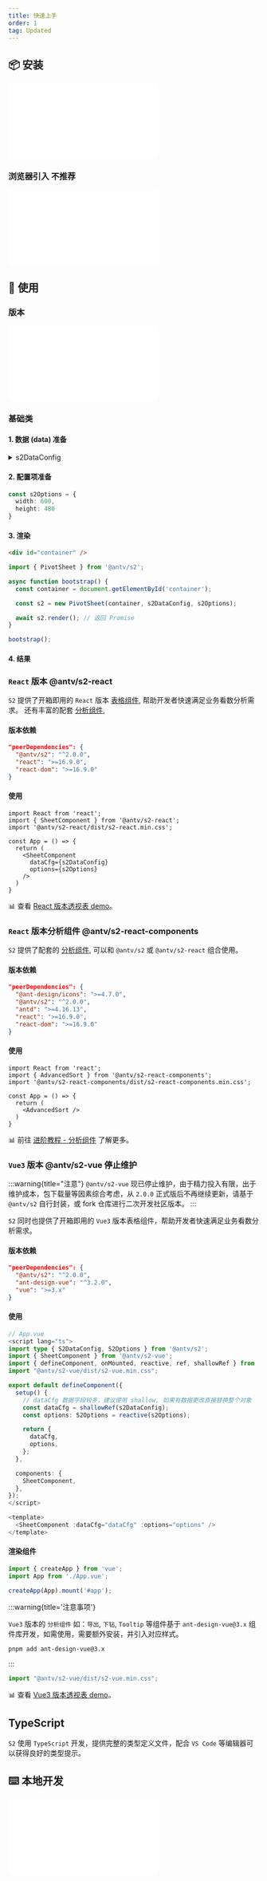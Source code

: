 ```yaml
---
title: 快速上手
order: 1
tag: Updated
---
```


## 📦 安装

<embed src="@/docs/common/install.zh.md"></embed>

### 浏览器引入 <Badge type="error">不推荐</Badge>

<embed src="@/docs/common/browser.zh.md"></embed>

## 🔨 使用

### 版本

<embed src="@/docs/common/packages.zh.md"></embed>

### 基础类

#### 1. 数据 (data) 准备

<details>
  <summary>s2DataConfig</summary>

```ts
const s2DataConfig = {
  fields: {
    rows: ['province', 'city'],
    columns: ['type'],
    values: ['price'],
  },
  data: [
    {
      province: "浙江",
      city: "杭州",
      type: "笔",
      price: "1",
    },
    {
      province: "浙江",
      city: "杭州",
      type: "纸张",
      price: "2",
    },
    {
      province: "浙江",
      city: "舟山",
      type: "笔",
      price: "17",
    },
    {
      province: "浙江",
      city: "舟山",
      type: "纸张",
      price: "6",
    },
    {
      province: "吉林",
      city: "长春",
      type: "笔",
      price: "8",
    },
    {
      province: "吉林",
      city: "白山",
      type: "笔",
      price: "12",
    },
    {
      province: "吉林",
      city: "长春",
      type: "纸张",
      price: "3",
    },
    {
      province: "吉林",
      city: "白山",
      type: "纸张",
      price: "25",
    },
    {
      province: "浙江",
      city: "杭州",
      type: "笔",
      cost: "0.5",
    },
    {
      province: "浙江",
      city: "杭州",
      type: "纸张",
      cost: "20",
    },
    {
      province: "浙江",
      city: "舟山",
      type: "笔",
      cost: "1.7",
    },
    {
      province: "浙江",
      city: "舟山",
      type: "纸张",
      cost: "0.12",
    },
    {
      province: "吉林",
      city: "长春",
      type: "笔",
      cost: "10",
    },
    {
      province: "吉林",
      city: "白山",
      type: "笔",
      cost: "9",
    },
    {
      province: "吉林",
      city: "长春",
      type: "纸张",
      cost: "3",
    },
    {
      province: "吉林",
      city: "白山",
      type: "纸张",
      cost: "1",
    }
  ]
};
```

</details>

#### 2. 配置项准备

```ts
const s2Options = {
  width: 600,
  height: 480
}
```

#### 3. 渲染

```html
<div id="container" />
```

```ts
import { PivotSheet } from '@antv/s2';

async function bootstrap() {
  const container = document.getElementById('container');

  const s2 = new PivotSheet(container, s2DataConfig, s2Options);

  await s2.render(); // 返回 Promise
}

bootstrap();
```

#### 4. 结果

<Playground path='basic/pivot/demo/grid.ts' rid='container' height='400'></playground>

### `React` 版本 <Badge>@antv/s2-react</Badge>

`S2` 提供了开箱即用的 `React` 版本 [表格组件](examples/gallery#category-表格组件), 帮助开发者快速满足业务看数分析需求。
还有丰富的配套 [分析组件](/examples/gallery#category-Tooltip),

#### 版本依赖

```json
"peerDependencies": {
  "@antv/s2": "^2.0.0",
  "react": ">=16.9.0",
  "react-dom": ">=16.9.0"
}
```

#### 使用

```tsx | pure
import React from 'react';
import { SheetComponent } from '@antv/s2-react';
import '@antv/s2-react/dist/s2-react.min.css';

const App = () => {
  return (
    <SheetComponent
      dataCfg={s2DataConfig}
      options={s2Options}
    />
  )
}
```

​📊 查看 [React 版本透视表 demo](/examples/react-component/sheet#pivot)。

### `React` 版本分析组件 <Badge>@antv/s2-react-components</Badge>

`S2` 提供了配套的 [分析组件](/manual/advanced/analysis/introduction), 可以和 `@antv/s2` 或 `@antv/s2-react` 组合使用。

#### 版本依赖

```json
"peerDependencies": {
  "@ant-design/icons": ">=4.7.0",
  "@antv/s2": "^2.0.0",
  "antd": ">=4.16.13",
  "react": ">=16.9.0",
  "react-dom": ">=16.9.0"
}
```

#### 使用

```tsx
import React from 'react';
import { AdvancedSort } from '@antv/s2-react-components';
import '@antv/s2-react-components/dist/s2-react-components.min.css';

const App = () => {
  return (
    <AdvancedSort />
  )
}
```

​📊 前往 [进阶教程 - 分析组件](/manual/advanced/analysis/introduction) 了解更多。

### `Vue3` 版本 <Badge type="success">@antv/s2-vue</Badge> <Badge type="error">停止维护</Badge>

:::warning{title="注意"}
`@antv/s2-vue` 现已停止维护，由于精力投入有限，出于维护成本，包下载量等因素综合考虑，从 `2.0.0` 正式版后不再继续更新，请基于 `@antv/s2` 自行封装，或 fork 仓库进行二次开发社区版本。
:::

`S2` 同时也提供了开箱即用的 `Vue3` 版本表格组件，帮助开发者快速满足业务看数分析需求。

#### 版本依赖

```json
"peerDependencies": {
  "@antv/s2": "^2.0.0",
  "ant-design-vue": "^3.2.0",
  "vue": ">=3.x"
}
```

#### 使用

```ts
// App.vue
<script lang="ts">
import type { S2DataConfig, S2Options } from '@antv/s2';
import { SheetComponent } from '@antv/s2-vue';
import { defineComponent, onMounted, reactive, ref, shallowRef } from 'vue';
import "@antv/s2-vue/dist/s2-vue.min.css";

export default defineComponent({
  setup() {
    // dataCfg 数据字段较多，建议使用 shallow, 如果有数据更改直接替换整个对象
    const dataCfg = shallowRef(s2DataConfig);
    const options: S2Options = reactive(s2Options);

    return {
      dataCfg,
      options,
    };
  },

  components: {
    SheetComponent,
  },
});
</script>

<template>
  <SheetComponent :dataCfg="dataCfg" :options="options" />
</template>
```

#### 渲染组件

```ts
import { createApp } from 'vue';
import App from './App.vue';

createApp(App).mount('#app');

```

:::warning{title='注意事项'}

`Vue3` 版本的 `分析组件` 如：`导出`, `下钻`, `Tooltip` 等组件基于 `ant-design-vue@3.x` 组件库开发，如需使用，需要额外安装，并引入对应样式。

```bash
pnpm add ant-design-vue@3.x
```

:::

```ts
import "@antv/s2-vue/dist/s2-vue.min.css";
```

​📊 查看 [Vue3 版本透视表 demo](https://codesandbox.io/s/s2-vue-hwg64q)。

## TypeScript

`S2` 使用 `TypeScript` 开发，提供完整的类型定义文件，配合 `VS Code` 等编辑器可以获得良好的类型提示。

## ⌨️ 本地开发

<embed src="@/docs/common/development.zh.md"></embed>
